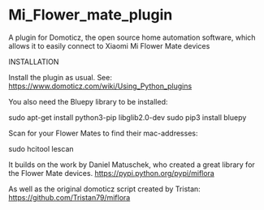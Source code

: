 # Mi_Flower_mate_plugin
A plugin for Domoticz, the open source home automation software, which allows it to easily connect to Xiaomi Mi Flower Mate devices

INSTALLATION

Install the plugin as usual. See: https://www.domoticz.com/wiki/Using_Python_plugins

You also need the Bluepy library to be installed:

  sudo apt-get install python3-pip libglib2.0-dev
  sudo pip3 install bluepy


Scan for your Flower Mates to find their mac-addresses:

  sudo hcitool lescan


It builds on the work by Daniel Matuschek, who created a great library for the Flower Mate devices.
https://pypi.python.org/pypi/miflora

As well as the original domoticz script created by Tristan:
https://github.com/Tristan79/miflora
